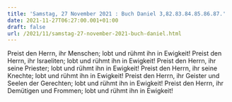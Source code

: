 ```yaml
---
title: 'Samstag, 27 November 2021 : Buch Daniel 3,82.83.84.85.86.87.'
date: 2021-11-27T06:27:00.001+01:00
draft: false
url: /2021/11/samstag-27-november-2021-buch-daniel.html
---
```


Preist den Herrn, ihr Menschen; lobt und rühmt ihn in Ewigkeit! Preist den Herrn, ihr Israeliten; lobt und rühmt ihn in Ewigkeit! Preist den Herrn, ihr seine Priester; lobt und rühmt ihn in Ewigkeit! Preist den Herrn, ihr seine Knechte; lobt und rühmt ihn in Ewigkeit! Preist den Herrn, ihr Geister und Seelen der Gerechten; lobt und rühmt ihn in Ewigkeit! Preist den Herrn, ihr Demütigen und Frommen; lobt und rühmt ihn in Ewigkeit!